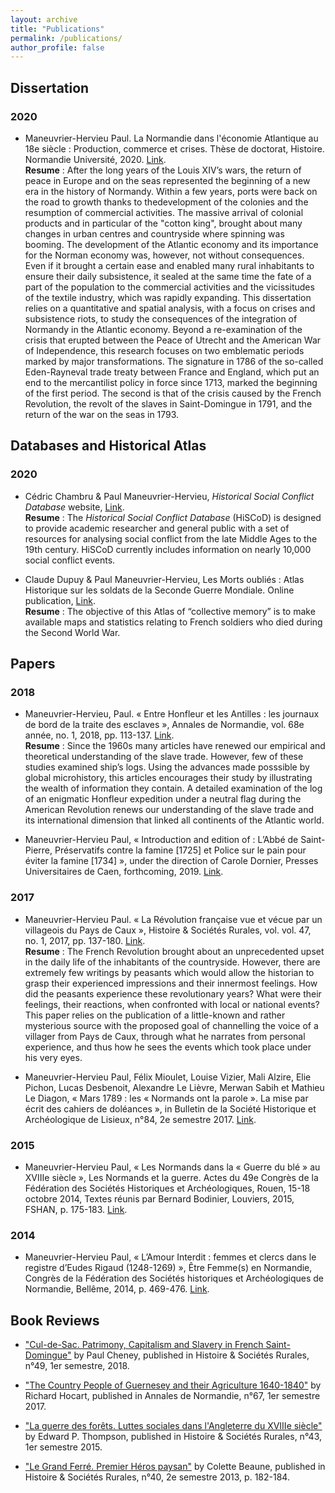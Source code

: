 ```yaml
---
layout: archive
title: "Publications"
permalink: /publications/
author_profile: false
---
```

## Dissertation
### 2020

- Maneuvrier-Hervieu Paul. La Normandie dans l'économie Atlantique au 18e siècle : Production, commerce et crises. Thèse de doctorat, Histoire. Normandie Université, 2020. [Link](https://tel.archives-ouvertes.fr/tel-03195999).
<br>**Resume** : After the long years of the Louis XIV’s wars, the return of peace in Europe and on the seas represented the beginning of a new era in the history of Normandy. Within a few years, ports were back on the road to growth thanks to thedevelopment of the colonies and the resumption of commercial activities. The massive arrival of colonial products and in particular of the "cotton king", brought about many changes in urban centres and countryside where spinning was booming. The development of the Atlantic economy and its importance for the Norman economy was, however, not without consequences. Even if it brought a certain ease and enabled many rural inhabitants to ensure their daily subsistence, it sealed at the same time the fate of a part of the population to the commercial activities and the vicissitudes of the textile industry, which was rapidly expanding. This dissertation relies on a quantitative and spatial analysis, with a focus on crises and subsistence riots, to study the consequences of the integration of Normandy in the Atlantic economy. Beyond a re-examination of the crisis that erupted between the Peace of Utrecht and the American War of Independence, this research focuses on two emblematic periods marked by major transformations. The signature in 1786 of the so-called Eden-Rayneval trade treaty between France and England, which put an end to the mercantilist policy in force since 1713, marked the beginning of the first period. The second is that of the crisis caused by the French Revolution, the revolt of the slaves in Saint-Domingue in 1791, and the return of the war on the seas in 1793. 

## Databases and Historical Atlas
### 2020

- Cédric Chambru & Paul Maneuvrier-Hervieu, _Historical Social Conflict Database_ website, [Link](https://www.unicaen.fr/hiscod/).
<br>**Resume** : The _Historical Social Conflict Database_ (HiSCoD) is designed to provide academic researcher and general public with a set of resources for analysing social conflict from the late Middle Ages to the 19th century. HiSCoD currently includes information on nearly 10,000 social conflict events.

- Claude Dupuy & Paul Maneuvrier-Hervieu, Les Morts oubliés : Atlas Historique sur les soldats de la Seconde Guerre Mondiale. Online publication, [Link](https://mortsoublies.fr/).
<br>**Resume** : The objective of this Atlas of “collective memory” is to make available maps and statistics relating to French soldiers who died during the Second World War.

## Papers
### 2018

- Maneuvrier-Hervieu, Paul. « Entre Honfleur et les Antilles : les journaux de bord de la traite des esclaves », Annales de Normandie, vol. 68e année, no. 1, 2018, pp. 113-137. [Link](https://www.cairn.info/revue-annales-de-normandie-2018-1-page-113.htm).
<br>**Resume** : Since the 1960s many articles have renewed our empirical and theoretical understanding of the slave trade. However, few of these studies examined ship’s logs. Using the advances made posssible by global microhistory, this articles encourages their study by illustrating the wealth of information they contain. A detailed examination of the log of an enigmatic Honfleur expedition under a neutral flag during the American Revolution renews our understanding of the slave trade and its international dimension that linked all continents of the Atlantic world.

- Maneuvrier-Hervieu Paul, « Introduction and edition of : L’Abbé de Saint-Pierre, Préservatifs contre la famine [1725] et Police sur le pain pour éviter la famine [1734] », under the direction of Carole Dornier, Presses Universitaires de Caen, forthcoming, 2019. [Link](https://www.unicaen.fr/puc/sources/castel/doc/Economie/famine_intro.xml).

### 2017

- Maneuvrier-Hervieu Paul. « La Révolution française vue et vécue par un villageois du Pays de Caux », Histoire & Sociétés Rurales, vol. vol. 47, no. 1, 2017, pp. 137-180. [Link](https://www.cairn.info/revue-histoire-et-societes-rurales-2017-1-page-137.htm).
<br>**Resume** : The French Revolution brought about an unprecedented upset in the daily life of the inhabitants of the countryside. However, there are extremely few writings by peasants which would allow the historian to grasp their experienced impressions and their innermost feelings. How did the peasants experience these revolutionary years? What were their feelings, their reactions, when confronted with local or national events? This paper relies on the publication of a little-known and rather mysterious source with the proposed goal of channelling the voice of a villager from Pays de Caux, through what he narrates from personal experience, and thus how he sees the events which took place under his very eyes.

- Maneuvrier-Hervieu Paul, Félix Mioulet, Louise Vizier, Mali Alzire, Elie Pichon, Lucas Desbenoit, Alexandre Le Lièvre, Merwan Sabih et Mathieu Le Diagon, « Mars 1789 : les « Normands ont la parole ». La mise par écrit des cahiers de doléances », in Bulletin de la Société Historique et Archéologique de Lisieux, n°84, 2e semestre 2017. [Link](http://www.societehistoriquedelisieux.fr/?p=7339).

### 2015

- Maneuvrier-Hervieu Paul, « Les Normands dans la « Guerre du blé » au XVIIIe siècle », Les Normands et la guerre. Actes du 49e Congrès de la Fédération des Sociétés Historiques et Archéologiques, Rouen, 15-18 octobre 2014, Textes réunis par Bernard Bodinier, Louviers, 2015, FSHAN, p. 175-183. [Link](https://www.dropbox.com/s/6c0et5mx9jujlco/maneuvrier-hervieu_normands_guerre_du_ble_2015.pdf?dl=0).

### 2014

- Maneuvrier-Hervieu Paul, « L’Amour Interdit : femmes et clercs dans le registre d’Eudes Rigaud (1248-1269) », Être Femme(s) en Normandie, Congrès de la Fédération des Sociétés historiques et Archéologiques de Normandie, Bellême, 2014, p. 469-476. [Link](https://www.dropbox.com/s/q2nebk61151cdql/maneuvrier-hervieu_amour_interdit_femmes_pretres_2014.pdf?dl=0).

## Book Reviews 

- ["Cul-de-Sac. Patrimony, Capitalism and Slavery in French Saint-Domingue"](https://www.cairn.info/revue-histoire-et-societes-rurales-2018-1-page-199.htm) by Paul Cheney, published in Histoire & Sociétés Rurales, n°49, 1er semestre, 2018. 

- ["The Country People of Guernesey and their Agriculture 1640-1840"](https://www.cairn.info/revue-annales-de-normandie-2017-1-page-149.htm) by Richard Hocart, published in Annales de Normandie, n°67, 1er semestre 2017.

- ["La guerre des forêts. Luttes sociales dans l'Angleterre du XVIIIe siècle"](https://www.cairn.info/revue-histoire-et-societes-rurales-2015-1-page-149.htm) by Edward P. Thompson, published in Histoire & Sociétés Rurales, n°43, 1er semestre 2015.

- ["Le Grand Ferré. Premier Héros paysan"](https://www.cairn.info/revue-histoire-et-societes-rurales-2013-2-page-155.htm?try_download=1) by Colette Beaune, published in Histoire & Sociétés Rurales, n°40, 2e semestre 2013, p. 182-184.

